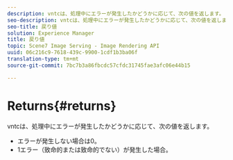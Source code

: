 ```yaml
---
description: vntcは、処理中にエラーが発生したかどうかに応じて、次の値を返します。
seo-description: vntcは、処理中にエラーが発生したかどうかに応じて、次の値を返します。
seo-title: 戻り値
solution: Experience Manager
title: 戻り値
topic: Scene7 Image Serving - Image Rendering API
uuid: 06c216c9-7618-439c-9900-1cdf1b3ba06f
translation-type: tm+mt
source-git-commit: 7bc7b3a86fbcdc57cfdc31745fae3afc06e44b15

---
```



# Returns{#returns}

vntcは、処理中にエラーが発生したかどうかに応じて、次の値を返します。

* エラーが発生しない場合は0。
* 1エラー（致命的または致命的でない）が発生した場合。

